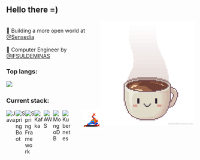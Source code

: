 ## Hello there =)

<img align="right" width="50%" src=687474703a2f2f63646e2e6c6f776769662e636f6d2f66756c6c2f306364626532653337386337383731652d2e676966.gif/>

<br/>💼 Building a more open world at [@Sensedia](https://br.sensedia.com/) <br/>
<br/>🚀 Computer Engineer by [@IFSULDEMINAS](https://portal.pcs.ifsuldeminas.edu.br/cursos-superiores/bacharelado/engenharia-da-computacao) <br/>


### Top langs:
<img height="180em" src="https://github-readme-stats.vercel.app/api/top-langs/?username=oamaraldev&layout=compact&langs_count=7"/>

### Current stack:

<p>
   <img align="left" alt="Java" width="25px" src="https://user-images.githubusercontent.com/32443720/112219266-83441600-8c03-11eb-86db-9a02da9ea3ef.png"/>
   <img align="left" alt="Spring Boot" width="25px" src="https://devkico.itexto.com.br/wp-content/uploads/2014/08/spring-boot-project-logo.png"/>
   <img align="left" alt="Spring Framework" width="25px" src="https://miro.medium.com/max/500/1*AbiX4LwtSNozoyfypcKvEg.png"/>
   <img align="left" alt="Kafka" width="25px" src="https://cdn.icon-icons.com/icons2/2248/PNG/512/apache_kafka_icon_138937.png" />
   <img align="left" alt="AWS" width="25px" src="https://cdn2.downdetector.com/static/uploads/logo/aws-logo-icon-PNG-Transparent-Background_3.png" />
   <img align="left" alt="MongoDB" width="25px" src="https://user-images.githubusercontent.com/12401985/69677784-80bec400-1082-11ea-89b2-b2120eb84676.png"/>
   <img align="left" alt="Kubernetes" width="25px" src="https://user-images.githubusercontent.com/19824574/41482054-47a3a702-70a2-11e8-9561-de51c5f71220.png"/>
</p>
<img align= "right" width="10%" src=f3db6f74a9adbd101f2304b7654f16c9.gif/>
